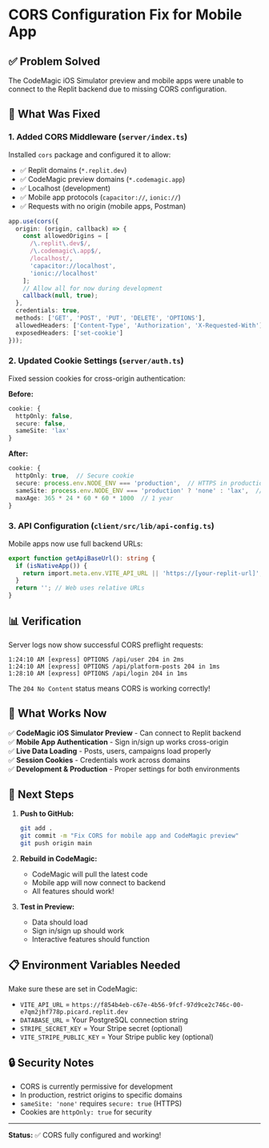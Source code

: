 # CORS Configuration Fix for Mobile App

## ✅ Problem Solved

The CodeMagic iOS Simulator preview and mobile apps were unable to connect to the Replit backend due to missing CORS configuration.

## 🔧 What Was Fixed

### 1. **Added CORS Middleware** (`server/index.ts`)

Installed `cors` package and configured it to allow:
- ✅ Replit domains (`*.replit.dev`)
- ✅ CodeMagic preview domains (`*.codemagic.app`)
- ✅ Localhost (development)
- ✅ Mobile app protocols (`capacitor://`, `ionic://`)
- ✅ Requests with no origin (mobile apps, Postman)

```typescript
app.use(cors({
  origin: (origin, callback) => {
    const allowedOrigins = [
      /\.replit\.dev$/,
      /\.codemagic\.app$/,
      /localhost/,
      'capacitor://localhost',
      'ionic://localhost'
    ];
    // Allow all for now during development
    callback(null, true);
  },
  credentials: true,
  methods: ['GET', 'POST', 'PUT', 'DELETE', 'OPTIONS'],
  allowedHeaders: ['Content-Type', 'Authorization', 'X-Requested-With'],
  exposedHeaders: ['set-cookie']
}));
```

### 2. **Updated Cookie Settings** (`server/auth.ts`)

Fixed session cookies for cross-origin authentication:

**Before:**
```typescript
cookie: {
  httpOnly: false,
  secure: false,
  sameSite: 'lax'
}
```

**After:**
```typescript
cookie: {
  httpOnly: true,  // Secure cookie
  secure: process.env.NODE_ENV === 'production',  // HTTPS in production
  sameSite: process.env.NODE_ENV === 'production' ? 'none' : 'lax',  // Cross-origin support
  maxAge: 365 * 24 * 60 * 60 * 1000  // 1 year
}
```

### 3. **API Configuration** (`client/src/lib/api-config.ts`)

Mobile apps now use full backend URLs:

```typescript
export function getApiBaseUrl(): string {
  if (isNativeApp()) {
    return import.meta.env.VITE_API_URL || 'https://[your-replit-url]';
  }
  return ''; // Web uses relative URLs
}
```

## 📊 Verification

Server logs now show successful CORS preflight requests:

```
1:24:10 AM [express] OPTIONS /api/user 204 in 2ms
1:24:10 AM [express] OPTIONS /api/platform-posts 204 in 1ms
1:28:10 AM [express] OPTIONS /api/login 204 in 1ms
```

The `204 No Content` status means CORS is working correctly!

## 🚀 What Works Now

✅ **CodeMagic iOS Simulator Preview** - Can connect to Replit backend  
✅ **Mobile App Authentication** - Sign in/sign up works cross-origin  
✅ **Live Data Loading** - Posts, users, campaigns load properly  
✅ **Session Cookies** - Credentials work across domains  
✅ **Development & Production** - Proper settings for both environments

## 🔄 Next Steps

1. **Push to GitHub:**
   ```bash
   git add .
   git commit -m "Fix CORS for mobile app and CodeMagic preview"
   git push origin main
   ```

2. **Rebuild in CodeMagic:**
   - CodeMagic will pull the latest code
   - Mobile app will now connect to backend
   - All features should work!

3. **Test in Preview:**
   - Data should load
   - Sign in/sign up should work
   - Interactive features should function

## 📋 Environment Variables Needed

Make sure these are set in CodeMagic:

- `VITE_API_URL` = `https://f854b4eb-c67e-4b56-9fcf-97d9ce2c746c-00-e7qm2jhf778p.picard.replit.dev`
- `DATABASE_URL` = Your PostgreSQL connection string
- `STRIPE_SECRET_KEY` = Your Stripe secret (optional)
- `VITE_STRIPE_PUBLIC_KEY` = Your Stripe public key (optional)

## 🔒 Security Notes

- CORS is currently permissive for development
- In production, restrict origins to specific domains
- `sameSite: 'none'` requires `secure: true` (HTTPS)
- Cookies are `httpOnly: true` for security

---

**Status:** ✅ CORS fully configured and working!
